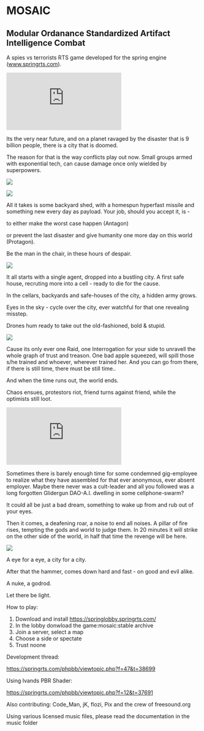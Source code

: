 # MOSAIC
## Modular Ordanance Standardized Artifact Intelligence Combat

A spies vs terrorists RTS game developed for the spring engine (www.springrts.com). 

![Simcity on BA DSD ](https://springrts.com/phpbb/download/file.php?mode=view&id=11526)

Its the very near future, and on a planet ravaged by the disaster that is 9 billion people,
there is a city that is doomed.

The reason for that is the way conflicts play out now. Small groups armed with exponential tech,
can cause damage once only wielded by superpowers.

![](https://github.com/PicassoCT/MOSAIC/blob/master/luaui/images/loadpictures/LoadScreen8.png "")


![](https://github.com/PicassoCT/MOSAIC/blob/master/luaui/images/loadpictures/LoadScreen11.png "")


All it takes is some backyard shed, with a homespun hyperfast missile and something new every day as payload.
Your job, should you accept it, is - 

to either make the worst case happen (Antagon) 

or prevent the last disaster and give humanity one more day on this world (Protagon).

Be the man in the chair, in these hours of despair.

![](https://github.com/PicassoCT/MOSAIC/blob/master/luaui/images/loadpictures/LoadScreen15.png "")


It all starts with a single agent, dropped into a bustling city.
A first safe house, recruting more into a cell - ready to die for the cause. 

In the cellars, backyards and safe-houses of the city, a hidden army grows.

Eyes in the sky - cycle over the city, ever watchful for that one revealing misstep.

Drones hum ready to take out the old-fashioned, bold & stupid.

![](https://github.com/PicassoCT/MOSAIC/blob/master/luaui/images/loadpictures/LoadScreen2.png "")

Cause its only ever one Raid, one Interrogation for your side to unravell the whole graph of trust and treason.
One bad apple squeezed, will spill those s/he trained and whoever, wherever trained her. 
And you can go from there, if there is still time, there must be still time..

And when the time runs out, the world ends.

Chaos ensues, protestors riot, friend turns against friend, while the optimists still loot.

![alt text](https://springrts.com/phpbb/download/file.php?mode=view&id=11053/Example_Screen.png)


Sometimes there is barely enough time for some condemned gig-employee to realize what they have assembled for that ever anonymous, ever absent employer.
Maybe there never was a cult-leader and all you followed was a long forgotten Glidergun DAO-A.I. dwelling in some cellphone-swarm?

It could all be just a bad dream, something to wake up from and rub out of your eyes.

Then it comes, a deafening roar,  a noise to end all noises. 
A pillar of fire rises, tempting the gods and world to judge them. 
In 20 minutes it will strike on the other side of the world, in half that time the revenge will be here.

![](https://github.com/PicassoCT/MOSAIC/blob/master/luaui/images/loadpictures/LoadScreen14.png "")

A eye for a eye, a city for a city.

After that the hammer, comes down hard and fast - on good and evil alike. 

A nuke, a godrod.

Let there be light.



How to play:
1) Download and install https://springlobby.springrts.com/
2) In the lobby donwload the game:mosaic:stable archive
3) Join a server, select a map
4) Choose a side or spectate
5) Trust noone

Development thread:

https://springrts.com/phpbb/viewtopic.php?f=47&t=38699

Using Ivands PBR Shader:

 https://springrts.com/phpbb/viewtopic.php?f=12&t=37691
 
 Also contributing: Code_Man, jK, flozi, Pix and the crew of freesound.org

 Using various licensed music files, please read the documentation in the music folder
 
